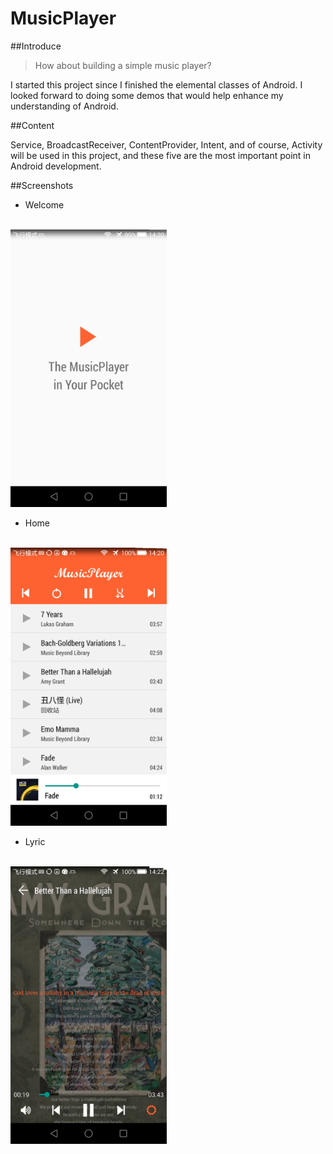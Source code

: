 # MusicPlayer

##Introduce

> 
>How about building a simple music player?
> 

I started this project since I finished the elemental classes of Android. I looked forward to doing some demos that would help enhance my understanding of Android.

##Content

Service, BroadcastReceiver, ContentProvider, Intent, and of course, Activity will be used in this project, and these five are the most important point in Android development.

##Screenshots

* Welcome
</br>
<img src="screenshots/Welcome.png" width="250">

* Home
</br>
<img src="screenshots/Home.png" width="250">

* Lyric
</br>
<img src="screenshots/Lyric.png" width="250">
